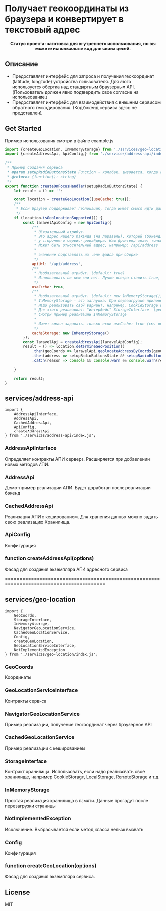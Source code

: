 # Получает геокоординаты из браузера и конвертирует в текстовый адрес

<p align="center">
    <b>Статус проекта: заготовка для внутреннего использования, но вы можете использовать код для своих целей.</b>
</p>

## Описание

- Предоставляет интерфейс для запроса и получения геокоординат (latitude, longitude) устройства пользователя. Для этого
  используется обертка над стандартным браузерным API. (Пользователь должен явно подтвердить свое согласие на
  использование.)
- Предоставляет интерфейс для взаимодействия с внешним сервисом обратного геокодирования. (Код бэкенд сервиса здесь не
  представлен).


## Get Started

Пример использования смотри в файле example.js

```js
import {createGeoLocation, InMemoryStorage} from './services/geo-location/index.js';
import {createAddressApi, ApiConfig,} from './services/address-api/index.js';

/**
 * Пример создания сервиса
 * @param setupRadioButtonsState Function - коллбэк, вызовется, когда адрес будет получен
 * @returns {function(): string}
 */
export function createOnFocusHandler(setupRadioButtonsState) {
    let result = () => '';

    const location = createGeoLocation({useCache: true});
    /**
     * Если браузер поддерживает геолокацию, тогда имеет смысл идти дальше, иначе вернем пустую функцию заглушку
     */
    if (location.isGeolocationSupported()) {
        const laravelApiConfig = new ApiConfig({
            /**
             * Обязательный атрибут.
             * Это адрес нашего бэкенда (на ларавель), который (бэкенд) уже будет запрашивать информацию
             * у стороннего сервис-провайдера. Наш фронтенд знает только "свой" сервер. Его адрес здесь и прописать.
             * Может быть относительный адрес, например: /api/address
             *
             * значение подставлять из .env файла при сборке
             */
            apiUrl: "/api/address",
            /**
             * Необязательный атрибут. (default: true)
             * Использовать ли кеш или нет. Лучше всегда ставить true, кроме целей отладки.
             */
            useCache: true,
            /**
             * Необязательный атрибут. (default: new InMemoryStorage())
             * InMemoryStorage - это заглушка. При перезагрузке приложения информация исчезнет
             * Надо реализовать свой вариант, например, CookieStorage или LocalStorage.
             * Для этого реализовать "интерфейс" StorageInterface  (geo-location/storage.js)
             * Смотри пример реализации InMemoryStorage
             *
             * Имеет смысл задавать, только если useCache: true (см. выше)
             */
            cacheStorage: new InMemoryStorage()
        });
        const laravelApi = createAddressApi(laravelApiConfig);
        result = () => location.determineGeoPosition()
            .then(geoCoords => laravelApi.geolocateAddressByCoords(geoCoords))
            .then(address => setupRadioButtonsState && setupRadioButtonsState(address))
            .catch(reason => console && console.warn && console.warn(reason));

    }

    return result;
}

```


## services/address-api

```ecmascript 6
import {
    AddressApiInterface,
    AddressApi,
    CachedAddressApi,
    ApiConfig,
    createAddressApi
} from './services/address-api/index.js';
```

### AddressApiInterface

Определяет контракты АПИ сервера. Расширяется при добавлении новых методов АПИ.

### AddressApi

Демо-пример реализации АПИ. Будет доработан после реализации бэкенд

### CachedAddressApi

Реализация АПИ с кешированием. Для хранения данных можно задать свою реализацию Хранилища.

### ApiConfig

Конфигурация

### function createAddressApi(options)

Фасад для создания экземпляра АПИ адресного сервиса

=========================================================================================

## services/geo-location

```ecmascript 6
import {
    GeoCoords,
    StorageInterface,
    InMemoryStorage,
    NavigatorGeoLocationService,
    CachedGeoLocationService,
    Config,
    createGeoLocation,
    GeoLocationServiceInterface,
    NotImplementedException
} from './services/geo-location/index.js';
```

### GeoCoords

Координаты

### GeoLocationServiceInterface

Контракты сервиса

### NavigatorGeoLocationService

Пример реализации, получение геокоординат через браузерное API

### CachedGeoLocationService

Пример реализации с кешированием

### StorageInterface

Контракт хранилища. Использовать, если надо реализовать своё хранилище, например CookieStorage, LocalStorage, RemoteStorage и т.д.

### InMemoryStorage

Простая реализация хранилища в памяти. Данные пропадут после перезагрузки страницы 

### NotImplementedException

Исключение. Выбрасывается если метод класса нельзя вызвать

### Config

Конфигурация

### function createGeoLocation(options)

Фасад для создания экземпляра сервиса.


## License

MIT
